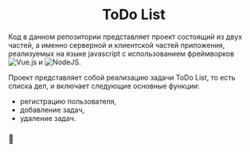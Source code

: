 
<h1 align="center">ToDo List</h1>

Код в данном репозитории представляет проект состоящий из двух частей, а именно серверной и клиентской частей приложения,
реализуемых на языке javascript с использованием фреймворков ![Vue.js](https://img.shields.io/badge/vuejs-%2335495e.svg?style=for-the-badge&logo=vuedotjs&logoColor=%234FC08D) и ![NodeJS](https://img.shields.io/badge/node.js-6DA55F?style=for-the-badge&logo=node.js&logoColor=white). 

Проект представляет собой реализацию задачи ToDo List, то есть списка дел, и включает следующие основные функции:
  - регистрацию пользователя, 
  - добавление задач,
  - удаление задач.
  
### 🤝
